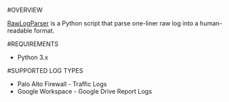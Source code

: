 #OVERVIEW

[RawLogParser](https://github.com/ewinrahman/rawlogparser) is a Python script that parse one-liner raw log into a human-readable format.

#REQUIREMENTS
- Python 3.x

#SUPPORTED LOG TYPES
- Palo Alto Firewall - Traffic Logs
- Google Workspace - Google Drive Report Logs
